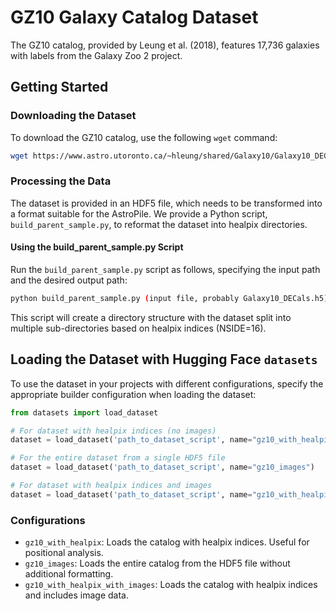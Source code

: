 # GZ10 Galaxy Catalog Dataset

The GZ10 catalog, provided by Leung et al. (2018), features 17,736 galaxies with labels from the Galaxy Zoo 2 project. 

## Getting Started

### Downloading the Dataset

To download the GZ10 catalog, use the following `wget` command:

```bash
wget https://www.astro.utoronto.ca/~hleung/shared/Galaxy10/Galaxy10_DECals.h5
```

### Processing the Data

The dataset is provided in an HDF5 file, which needs to be transformed into a format suitable for the AstroPile. We provide a Python script, `build_parent_sample.py`, to reformat the dataset into healpix directories.

#### Using the build_parent_sample.py Script

Run the `build_parent_sample.py` script as follows, specifying the input path and the desired output path:

```bash
python build_parent_sample.py (input file, probably Galaxy10_DECals.h5) (output_directory)
```

This script will create a directory structure with the dataset split into multiple sub-directories based on healpix indices (NSIDE=16).

## Loading the Dataset with Hugging Face `datasets`

To use the dataset in your projects with different configurations, specify the appropriate builder configuration when loading the dataset:

```python
from datasets import load_dataset

# For dataset with healpix indices (no images)
dataset = load_dataset('path_to_dataset_script', name="gz10_with_healpix")

# For the entire dataset from a single HDF5 file
dataset = load_dataset('path_to_dataset_script', name="gz10_images")

# For dataset with healpix indices and images
dataset = load_dataset('path_to_dataset_script', name="gz10_with_healpix_with_images")
```

### Configurations

- `gz10_with_healpix`: Loads the catalog with healpix indices. Useful for positional analysis.
- `gz10_images`: Loads the entire catalog from the HDF5 file without additional formatting.
- `gz10_with_healpix_with_images`: Loads the catalog with healpix indices and includes image data.